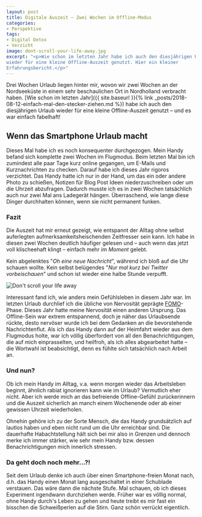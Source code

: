 ```yaml
---
layout: post
title: Digitale Auszeit – Zwei Wochen im Offline-Modus
categories:
- Perspektive
tags:
- Digital Detox
- Verzicht
image: dont-scroll-your-life-away.jpg
excerpt: "<p>Wie schon im letzten Jahr habe ich auch den diesjährigen Urlaub
wieder für eine kleine Offline-Auszeit genutzt. Hier ein kleiner
Erfahrungsbericht.</p>"
---
```


Drei Wochen Urlaub liegen hinter mir, wovon wir zwei Wochen an der Nordseeküste
in einem sehr beschaulichen Ort in Nordholland verbracht haben.
[Wie schon im letzten Jahr]({{ site.baseurl }}{% link _posts/2018-08-12-einfach-mal-den-stecker-ziehen.md %}) habe ich auch den diesjährigen Urlaub wieder für eine kleine
Offline-Auszeit genutzt – und es war einfach fabelhaft!

## Wenn das Smartphone Urlaub macht

Dieses Mal habe ich es noch konsequenter durchgezogen. Mein Handy befand sich
komplette zwei Wochen im Flugmodus. Beim letzten Mal bin ich zumindest alle
paar Tage kurz online gegangen, um E-Mails und Kurznachrichten zu checken.
Darauf habe ich dieses Jahr rigoros verzichtet. Das Handy hatte ich nur in der
Hand, um das ein oder andere Photo zu schießen, Notizen für Blog Post Ideen
niederzuschreiben oder um die Uhrzeit abzufragen. Dadurch musste ich es in zwei
Wochen tatsächlich auch nur zwei Mal ans Ladegerät hängen. Überraschend, wie
lange diese Dinger durchhalten können, wenn sie nicht permanent funken.

### Fazit

Die Auszeit hat mir erneut gezeigt, wie entspannt der Alltag ohne selbst
auferlegten aufmerksamkeitsheischenden Zeitfresser sein kann. Ich habe in diesen
zwei Wochen deutlich häufiger gelesen und – auch wenn das jetzt voll
klischeehaft klingt – einfach mehr *im Moment* gelebt.

Kein abgelenktes "*Oh eine neue Nachricht*", während ich bloß auf die Uhr
schauen wollte. Kein selbst belügendes "*Nur mal kurz bei Twitter
vorbeischauen*" und schon ist wieder eine halbe Stunde verpufft.

![Don't scroll your life away]({{site.baseurl}}/assets/img/posts/dont-scroll-your-life-away.jpg)

Interessant fand ich, wie anders mein Gefühlsleben in diesem Jahr war. Im
letzten Urlaub durchlief ich die übliche von Nervosität geprägte
[FOMO](https://de.wikipedia.org/wiki/Fear_of_missing_out)-Phase.
Dieses Jahr hatte meine Nervosität einen anderen Ursprung. Das Offline-Sein war
extrem entspannend, doch je näher das Urlaubsende rückte, desto nervöser wurde
ich bei dem Gedanken an die bevorstehende Nachrichtenflut. Als ich das Handy
dann auf der Heimfahrt wieder aus dem Flugmodus holte, war ich völlig
überfordert von all den Benachrichtigungen, die auf mich einprasselten, und
heilfroh, als ich alles abgearbeitet hatte – die Wortwahl ist beabsichtigt, denn
es fühlte sich tatsächlich nach Arbeit an.

### Und nun?

Ob ich mein Handy im Alltag, v.a. wenn morgen wieder das Arbeitsleben beginnt,
ähnlich rabiat ignorieren kann wie im Urlaub? Vermutlich eher nicht. Aber ich
werde mich an das befreiende Offline-Gefühl zurückerinnern und die Auszeit
sicherlich an manch einem Wochenende oder ab einer gewissen Uhrzeit wiederholen.

Ohnehin gehöre ich zu der Sorte Mensch, die das Handy grundsätzlich auf lautlos
haben und eben nicht rund um die Uhr erreichbar sind. Die dauerhafte
Habachtstellung hält sich bei mir also in Grenzen und dennoch merke ich immer
stärker, wie sehr mein Handy bzw. dessen Benachrichtigungen mich innerlich
stressen.

### Da geht doch noch mehr...?!

Seit dem Urlaub denke ich auch über einen Smartphone-freien Monat nach, d.h. das
Handy einen Monat lang ausgeschaltet in einer Schublade verstauen. Das wäre dann
die nächste Stufe. Mal schauen, ob ich dieses Experiment irgendwann durchziehen
werde. Früher war es völlig normal, ohne Handy durch's Leben zu gehen und heute
treibt es mir fast ein bisschen die Schweißperlen auf die Stirn. Ganz schön
verrückt eigentlich.
